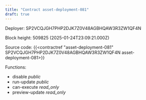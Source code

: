 ```yaml
---
title: "Contract asset-deployment-081"
draft: true
---
```

Deployer: SP2VCQJGH7PHP2DJK7Z0V48AGBHQAW3R3ZW1QF4N


 



Block height: 509825 (2025-01-24T23:09:21.000Z)

Source code: {{<contractref "asset-deployment-081" SP2VCQJGH7PHP2DJK7Z0V48AGBHQAW3R3ZW1QF4N asset-deployment-081>}}

Functions:

* disable _public_
* run-update _public_
* can-execute _read_only_
* preview-update _read_only_
